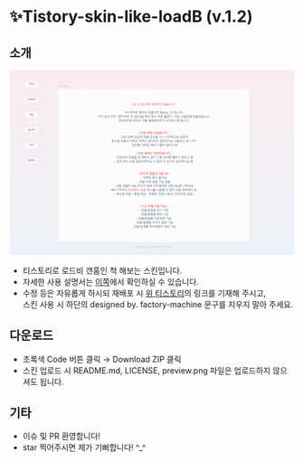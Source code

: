 # ✨Tistory-skin-like-loadB (v.1.2)  
## 소개  
![](https://github.com/fac-mac/Tistory-skin-like-loadB/blob/main/preview.png?raw=true)
- 티스토리로 로드비 갠홈인 척 해보는 스킨입니다.
- 자세한 사용 설명서는 [이쪽](https://tslb-sample.tistory.com/)에서 확인하실 수 있습니다.  
- 수정 등은 자유롭게 하시되 재배포 시 [위 티스토리](https://tslb-sample.tistory.com/)의 링크를 기재해 주시고,  
  스킨 사용 시 하단의 designed by. factory-machine 문구를 지우지 말아 주세요.
  
## 다운로드  
- 초록색 Code 버튼 클릭 → Download ZIP 클릭
- 스킨 업로드 시 README.md, LICENSE, preview.png 파일은 업로드하지 않으셔도 됩니다.

## 기타
- 이슈 및 PR 환영합니다!
- star 찍어주시면 제가 기뻐합니다! ^_^
